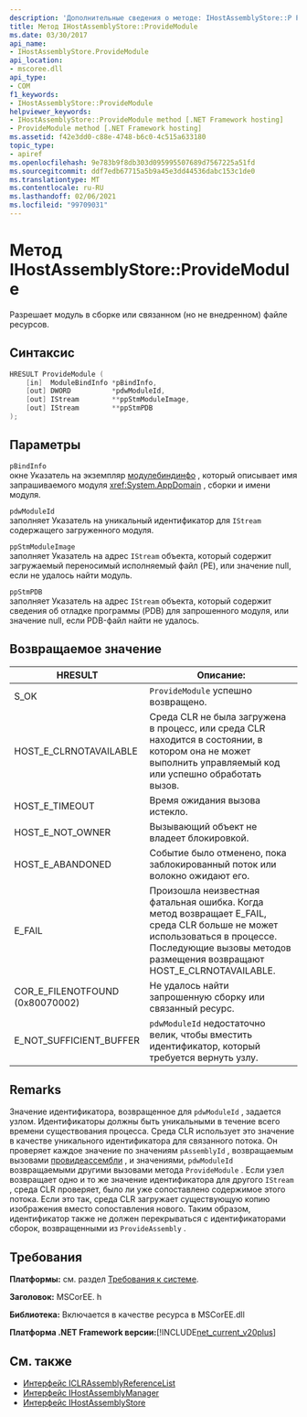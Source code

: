 ```yaml
---
description: 'Дополнительные сведения о методе: IHostAssemblyStore::P Ровидемодуле'
title: Метод IHostAssemblyStore::ProvideModule
ms.date: 03/30/2017
api_name:
- IHostAssemblyStore.ProvideModule
api_location:
- mscoree.dll
api_type:
- COM
f1_keywords:
- IHostAssemblyStore::ProvideModule
helpviewer_keywords:
- IHostAssemblyStore::ProvideModule method [.NET Framework hosting]
- ProvideModule method [.NET Framework hosting]
ms.assetid: f42e3dd0-c88e-4748-b6c0-4c515a633180
topic_type:
- apiref
ms.openlocfilehash: 9e783b9f8db303d095995507689d7567225a51fd
ms.sourcegitcommit: ddf7edb67715a5b9a45e3dd44536dabc153c1de0
ms.translationtype: MT
ms.contentlocale: ru-RU
ms.lasthandoff: 02/06/2021
ms.locfileid: "99709031"
---
```

# <a name="ihostassemblystoreprovidemodule-method"></a>Метод IHostAssemblyStore::ProvideModule

Разрешает модуль в сборке или связанном (но не внедренном) файле ресурсов.  
  
## <a name="syntax"></a>Синтаксис  
  
```cpp  
HRESULT ProvideModule (  
    [in]  ModuleBindInfo *pBindInfo,  
    [out] DWORD          *pdwModuleId,  
    [out] IStream        **ppStmModuleImage,  
    [out] IStream        **ppStmPDB  
);  
```  
  
## <a name="parameters"></a>Параметры  

 `pBindInfo`  
 окне Указатель на экземпляр [модулебиндинфо](modulebindinfo-structure.md) , который описывает имя запрашиваемого модуля <xref:System.AppDomain> , сборки и имени модуля.  
  
 `pdwModuleId`  
 заполняет Указатель на уникальный идентификатор для `IStream` содержащего загруженного модуля.  
  
 `ppStmModuleImage`  
 заполняет Указатель на адрес `IStream` объекта, который содержит загружаемый переносимый исполняемый файл (PE), или значение null, если не удалось найти модуль.  
  
 `ppStmPDB`  
 заполняет Указатель на адрес `IStream` объекта, который содержит сведения об отладке программы (PDB) для запрошенного модуля, или значение null, если PDB-файл найти не удалось.  
  
## <a name="return-value"></a>Возвращаемое значение  
  
|HRESULT|Описание:|  
|-------------|-----------------|  
|S_OK|`ProvideModule` успешно возвращено.|  
|HOST_E_CLRNOTAVAILABLE|Среда CLR не была загружена в процесс, или среда CLR находится в состоянии, в котором она не может выполнить управляемый код или успешно обработать вызов.|  
|HOST_E_TIMEOUT|Время ожидания вызова истекло.|  
|HOST_E_NOT_OWNER|Вызывающий объект не владеет блокировкой.|  
|HOST_E_ABANDONED|Событие было отменено, пока заблокированный поток или волокно ожидают его.|  
|E_FAIL|Произошла неизвестная фатальная ошибка. Когда метод возвращает E_FAIL, среда CLR больше не может использоваться в процессе. Последующие вызовы методов размещения возвращают HOST_E_CLRNOTAVAILABLE.|  
|COR_E_FILENOTFOUND (0x80070002)|Не удалось найти запрошенную сборку или связанный ресурс.|  
|E_NOT_SUFFICIENT_BUFFER|`pdwModuleId` недостаточно велик, чтобы вместить идентификатор, который требуется вернуть узлу.|  
  
## <a name="remarks"></a>Remarks  

 Значение идентификатора, возвращенное для `pdwModuleId` , задается узлом. Идентификаторы должны быть уникальными в течение всего времени существования процесса. Среда CLR использует это значение в качестве уникального идентификатора для связанного потока. Он проверяет каждое значение по значениям `pAssemblyId` , возвращаемым вызовами [провидеассембли](ihostassemblystore-provideassembly-method.md) , и значениями, `pdwModuleId` возвращаемыми другими вызовами метода `ProvideModule` . Если узел возвращает одно и то же значение идентификатора для другого `IStream` , среда CLR проверяет, было ли уже сопоставлено содержимое этого потока. Если это так, среда CLR загружает существующую копию изображения вместо сопоставления нового. Таким образом, идентификатор также не должен перекрываться с идентификаторами сборок, возвращенными из `ProvideAssembly` .  
  
## <a name="requirements"></a>Требования  

 **Платформы:** см. раздел [Требования к системе](../../get-started/system-requirements.md).  
  
 **Заголовок:** MSCorEE. h  
  
 **Библиотека:** Включается в качестве ресурса в MSCorEE.dll  
  
 **Платформа .NET Framework версии:**[!INCLUDE[net_current_v20plus](../../../../includes/net-current-v20plus-md.md)]  
  
## <a name="see-also"></a>См. также

- [Интерфейс ICLRAssemblyReferenceList](iclrassemblyreferencelist-interface.md)
- [Интерфейс IHostAssemblyManager](ihostassemblymanager-interface.md)
- [Интерфейс IHostAssemblyStore](ihostassemblystore-interface.md)
